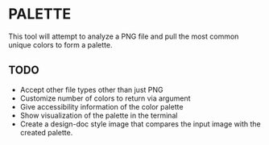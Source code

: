 # PALETTE

This tool will attempt to analyze a PNG file and pull the most common unique colors to form a palette.

## TODO
 - Accept other file types other than just PNG
 - Customize number of colors to return via argument
 - Give accessibility information of the color palette
 - Show visualization of the palette in the terminal 
 - Create a design-doc style image that compares the input image with the created palette.
